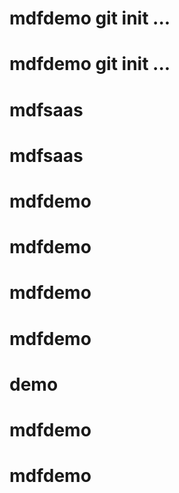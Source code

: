 # mdfdemo git init ...
# mdfdemo git init ...
# mdfsaas
# mdfsaas
# mdfdemo
# mdfdemo
# mdfdemo
# mdfdemo
# demo
# mdfdemo
# mdfdemo
